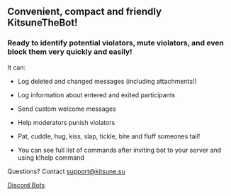 ## Convenient, compact and friendly KitsuneTheBot!
### Ready to identify potential violators, mute violators, and even block them very quickly and easily!

It can:

- Log deleted and changed messages (including attachments!)
- Log information about entered and exited participants
- Send custom welcome messages
- Help moderators punish violators
- Pat, cuddle, hug, kiss, slap, tickle, bite and fluff someones tail!


- You can see full list of commands after inviting bot to your server and using k!help command

Questions? Contact support@kitsune.su


[Discord Bots](https://top.gg/api/widget/servers/846842703794929685.svg)
